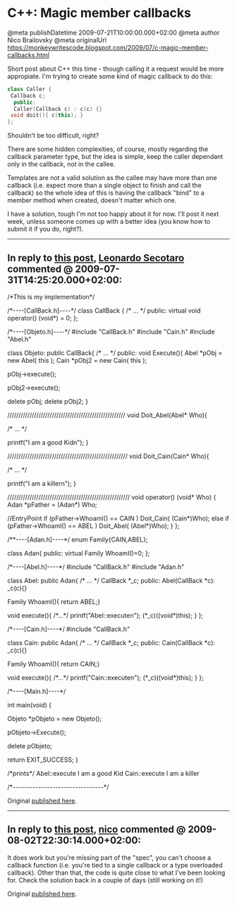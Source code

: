 # C++: Magic member callbacks

@meta publishDatetime 2009-07-21T10:00:00.000+02:00
@meta author Nico Brailovsky
@meta originalUrl https://monkeywritescode.blogspot.com/2009/07/c-magic-member-callbacks.html

Short post about C++ this time - though calling it a request would be more appropiate. I'm trying to create some kind of magic callback to do this:

```c++
class Caller {
 Callback c;
  public:
  Caller(Callback c) : c(c) {}
 void doit(){ c(this); }
};
```

Shouldn't be too difficult, right?

There are some hidden complexities, of course, mostly regarding the callback parameter type, but the idea is simple, keep the caller dependant only in the callback, not in the callee.

Templates are not a valid solution as the callee may have more than one callback (i.e. expect more than a single object to finish and call the callback) so the whole idea of this is having the callback "bind" to a member method when created, doesn't matter which one.

I have a solution, tough I'm not too happy about it for now. I'll post it next week, unless someone comes up with a better idea (you know how to submit it if you do, right?).


---
## In reply to [this post](), [Leonardo Secotaro]() commented @ 2009-07-31T14:25:20.000+02:00:

/\*This is my implementation\*/

/\*----[CallBack.h]----\*/
class CallBack {
 /\* ... \*/
public:
 virtual void operator() (void\*) = 0;
};

/\*----[Objeto.h]----\*/
#include "CallBack.h"
#include "Cain.h"
#include "Abel.h"

class Objeto: public CallBack{
 /\* ... \*/
public:
 void Execute(){
 Abel \*pObj = new Abel( this );
 Cain \*pObj2 = new Cain( this );

 pObj->execute();

 pObj2->execute();

 delete pObj;
 delete pObj2;
 }

 /////////////////////////////////////////////////////
 void Doit\_Abel(Abel\* Who){

 /\* ... \*/

 printf("I am a good Kidn");
 }

 //////////////////////////////////////////////////////
 void Doit\_Cain(Cain\* Who){

 /\* ... \*/

 printf("I am a killern");
 }

 ///////////////////////////////////////////////////////
 void operator() (void\* Who) {
 Adan \*pFather = (Adan\*) Who;

 //EntryPoint
 if (pFather->WhoamI() == CAIN )
 Doit\_Cain( (Cain\*)Who);
 else if (pFather->WhoamI() == ABEL )
 Doit\_Abel( (Abel\*)Who);
 }
};

/\*\*----[Adan.h]----\*/
enum Family{CAIN,ABEL};

class Adan{
public:
 virtual Family WhoamI()=0;
};

/\*----[Abel.h]----\*/
#include "CallBack.h"
#include "Adan.h"

class Abel: public Adan{
 /\* ... \*/
 CallBack \*\_c;
public:
 Abel(CallBack \*c): \_c(c){}

 Family WhoamI(){ return ABEL;}

 void execute(){
 /\*...\*/
 printf("Abel::executen");
 (\*\_c)((void\*)this);
 }
};

/\*----[Cain.h]----\*/
#include "CallBack.h"

class Cain: public Adan{
 /\* ... \*/
 CallBack \*\_c;
public:
 Cain(CallBack \*c): \_c(c){}

 Family WhoamI(){ return CAIN;}

 void execute(){
 /\*...\*/
 printf("Cain::executen");
 (\*\_c)((void\*)this);
 }
};

/\*----[Main.h]----\*/

int main(void) {

 Objeto \*pObjeto = new Objeto();

 pObjeto->Execute();

 delete pObjeto;

 return EXIT\_SUCCESS;
}

/\*prints\*/
Abel::execute
I am a good Kid
Cain::execute
I am a killer

/\*--------------------------------\*/

Original [published here](/blog_md/2009/0721_CMagicmembercallbacks.md).

---
## In reply to [this post](), [nico](/blog_md/youfoundadeadlink.md) commented @ 2009-08-02T22:30:14.000+02:00:

It does work but you're missing part of the "spec", you can't choose a callback function (i.e. you're tied to a single callback or a type overloaded callback).
Other than that, the code is quite close to what I've been looking for. Check the solution back in a couple of days (still working on it!)

Original [published here](/blog_md/2009/0721_CMagicmembercallbacks.md).
